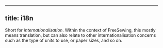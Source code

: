 ***

## title: i18n

Short for *internationalisation*. Within the context of FreeSewing, this mostly
means translation, but can also relate to other internationalisation concerns such
as the type of units to use, or paper sizes, and so on.
